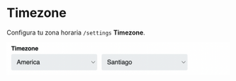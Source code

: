 # Timezone

Configura tu zona horaria `/settings` **Timezone**.

![timezone](../../src/manual/settings/account/timezone.png)